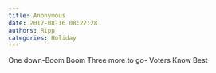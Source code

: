 ```yaml
---
title: Anonymous
date: 2017-08-16 08:22:28
authors: Ripp
categories: Holiday
---
```


 One down-Boom Boom
Three more to go-
Voters Know Best